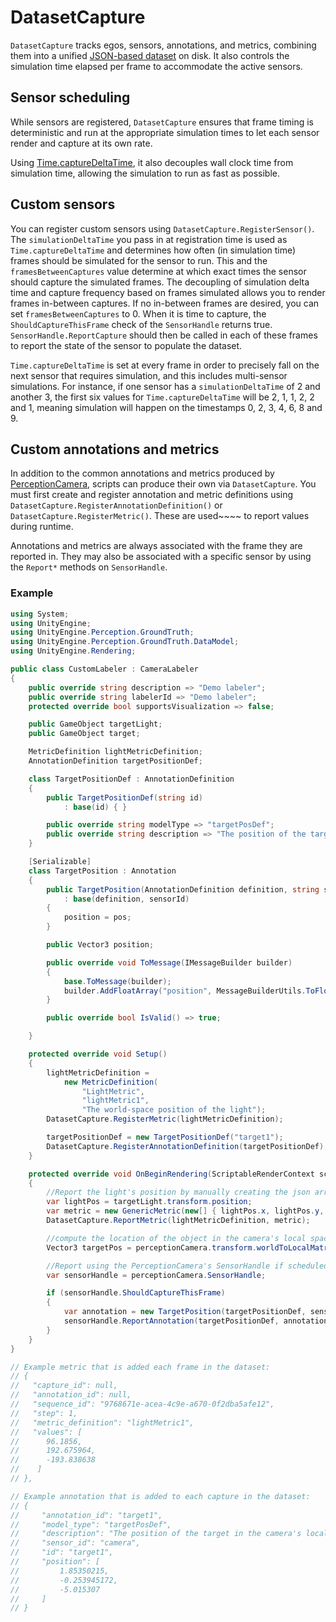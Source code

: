# DatasetCapture

`DatasetCapture` tracks egos, sensors, annotations, and metrics, combining them into a unified [JSON-based dataset](Schema/Synthetic_Dataset_Schema.md) on disk. It also controls the simulation time elapsed per frame to accommodate the active sensors.


## Sensor scheduling
While sensors are registered, `DatasetCapture` ensures that frame timing is deterministic and run at the appropriate simulation times to let each sensor render and capture at its own rate.

Using [Time.captureDeltaTime](https://docs.unity3d.com/ScriptReference/Time-captureDeltaTime.html), it also decouples wall clock time from simulation time, allowing the simulation to run as fast as possible.

## Custom sensors
You can register custom sensors using `DatasetCapture.RegisterSensor()`. The `simulationDeltaTime` you pass in at registration time is used as `Time.captureDeltaTime` and determines how often (in simulation time) frames should be simulated for the sensor to run. This and the `framesBetweenCaptures` value determine at which exact times the sensor should capture the simulated frames. The decoupling of simulation delta time and capture frequency based on frames simulated allows you to render frames in-between captures. If no in-between frames are desired, you can set `framesBetweenCaptures` to 0. When it is time to capture, the `ShouldCaptureThisFrame` check of the `SensorHandle` returns true. `SensorHandle.ReportCapture` should then be called in each of these frames to report the state of the sensor to populate the dataset.

`Time.captureDeltaTime` is set at every frame in order to precisely fall on the next sensor that requires simulation, and this includes multi-sensor simulations. For instance, if one sensor has a `simulationDeltaTime` of 2 and another 3, the first six values for `Time.captureDeltaTime` will be 2, 1, 1, 2, 2 and 1, meaning simulation will happen on the timestamps 0, 2, 3, 4, 6, 8 and 9.

## Custom annotations and metrics
In addition to the common annotations and metrics produced by [PerceptionCamera](PerceptionCamera.md), scripts can produce their own via `DatasetCapture`. You must first create and register annotation and metric definitions using `DatasetCapture.RegisterAnnotationDefinition()` or `DatasetCapture.RegisterMetric()`. These are used~~~~ to report values during runtime.

Annotations and metrics are always associated with the frame they are reported in. They may also be associated with a specific sensor by using the `Report*` methods on `SensorHandle`.

### Example
```csharp
using System;
using UnityEngine;
using UnityEngine.Perception.GroundTruth;
using UnityEngine.Perception.GroundTruth.DataModel;
using UnityEngine.Rendering;

public class CustomLabeler : CameraLabeler
{
    public override string description => "Demo labeler";
    public override string labelerId => "Demo labeler";
    protected override bool supportsVisualization => false;

    public GameObject targetLight;
    public GameObject target;

    MetricDefinition lightMetricDefinition;
    AnnotationDefinition targetPositionDef;

    class TargetPositionDef : AnnotationDefinition
    {
        public TargetPositionDef(string id)
            : base(id) { }

        public override string modelType => "targetPosDef";
        public override string description => "The position of the target in the camera's local space";
    }

    [Serializable]
    class TargetPosition : Annotation
    {
        public TargetPosition(AnnotationDefinition definition, string sensorId, Vector3 pos)
            : base(definition, sensorId)
        {
            position = pos;
        }

        public Vector3 position;

        public override void ToMessage(IMessageBuilder builder)
        {
            base.ToMessage(builder);
            builder.AddFloatArray("position", MessageBuilderUtils.ToFloatVector(position));
        }

        public override bool IsValid() => true;

    }

    protected override void Setup()
    {
        lightMetricDefinition =
            new MetricDefinition(
                "LightMetric",
                "lightMetric1",
                "The world-space position of the light");
        DatasetCapture.RegisterMetric(lightMetricDefinition);

        targetPositionDef = new TargetPositionDef("target1");
        DatasetCapture.RegisterAnnotationDefinition(targetPositionDef);
    }

    protected override void OnBeginRendering(ScriptableRenderContext scriptableRenderContext)
    {
        //Report the light's position by manually creating the json array string.
        var lightPos = targetLight.transform.position;
        var metric = new GenericMetric(new[] { lightPos.x, lightPos.y, lightPos.z }, lightMetricDefinition);
        DatasetCapture.ReportMetric(lightMetricDefinition, metric);

        //compute the location of the object in the camera's local space
        Vector3 targetPos = perceptionCamera.transform.worldToLocalMatrix * target.transform.position;

        //Report using the PerceptionCamera's SensorHandle if scheduled this frame
        var sensorHandle = perceptionCamera.SensorHandle;

        if (sensorHandle.ShouldCaptureThisFrame)
        {
            var annotation = new TargetPosition(targetPositionDef, sensorHandle.Id, targetPos);
            sensorHandle.ReportAnnotation(targetPositionDef, annotation);
        }
    }
}

// Example metric that is added each frame in the dataset:
// {
//   "capture_id": null,
//   "annotation_id": null,
//   "sequence_id": "9768671e-acea-4c9e-a670-0f2dba5afe12",
//   "step": 1,
//   "metric_definition": "lightMetric1",
//   "values": [
//      96.1856,
//      192.675964,
//      -193.838638
//    ]
// },

// Example annotation that is added to each capture in the dataset:
// {
//     "annotation_id": "target1",
//     "model_type": "targetPosDef",
//     "description": "The position of the target in the camera's local space",
//     "sensor_id": "camera",
//     "id": "target1",
//     "position": [
//         1.85350215,
//         -0.253945172,
//         -5.015307
//     ]
// }

```
